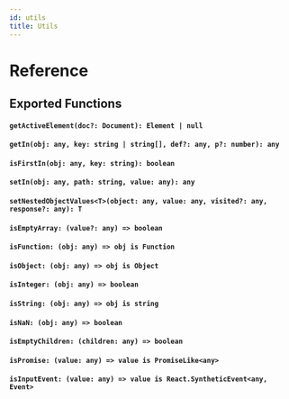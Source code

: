 ```yaml
---
id: utils
title: Utils
---
```


# Reference

## Exported Functions

#### `getActiveElement(doc?: Document): Element | null`

#### `getIn(obj: any, key: string | string[], def?: any, p?: number): any`

#### `isFirstIn(obj: any, key: string): boolean`

#### `setIn(obj: any, path: string, value: any): any`

#### `setNestedObjectValues<T>(object: any, value: any, visited?: any, response?: any): T`

#### `isEmptyArray: (value?: any) => boolean`

#### `isFunction: (obj: any) => obj is Function`

#### `isObject: (obj: any) => obj is Object`

#### `isInteger: (obj: any) => boolean`

#### `isString: (obj: any) => obj is string`

#### `isNaN: (obj: any) => boolean`

#### `isEmptyChildren: (children: any) => boolean`

#### `isPromise: (value: any) => value is PromiseLike<any>`

#### `isInputEvent: (value: any) => value is React.SyntheticEvent<any, Event>`
